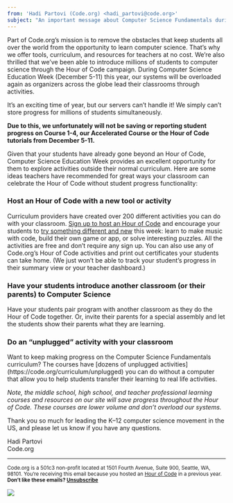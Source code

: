 ```yaml
---
from: 'Hadi Partovi (Code.org) <hadi_partovi@code.org>'
subject: "An important message about Computer Science Fundamentals during Dec 5-11"
---
```


Part of Code.org’s mission is to remove the obstacles that keep students all over the world from the opportunity to learn computer science. That’s why we offer tools, curriculum, and resources for teachers at no cost. We’re also thrilled that we’ve been able to introduce millions of students to computer science through the Hour of Code campaign. During Computer Science Education Week (December 5-11) this year, our systems will be overloaded again as organizers across the globe lead their classrooms through activities. 


It’s an exciting time of year, but our servers can’t handle it! We simply can’t store progress for millions of students simultaneously.


**Due to this, we unfortunately will not be saving or reporting student progress on Course 1-4, our Accelerated Course or the Hour of Code tutorials from December 5-11.**


Given that your students have already gone beyond an Hour of Code, Computer Science Education Week provides an excellent opportunity for them to explore activities outside their normal curriculum. Here are some ideas teachers have recommended for great ways your classroom can celebrate the Hour of Code without student progress functionality:


<h3>Host an Hour of Code with a new tool or activity</h3>

Curriculum providers have created over 200 different activities you can do with your classroom. [Sign up to host an Hour of Code](https://hourofcode.com/#join) and encourage your students to [try something different and new](https://code.org/learn) this week: learn to make music with code, build their own game or app, or solve interesting puzzles. All the activities are free and don’t require any sign up. You can also use any of Code.org’s Hour of Code activities and print out certificates your students can take home. (We just won’t be able to track your student’s progress in their summary view or your teacher dashboard.) 


<h3>Have your students introduce another classroom (or their parents) to Computer Science</h3>

Have your students pair program with another classroom as they do the Hour of Code together. Or, invite their parents for a special assembly and let the students show their parents what they are learning. 


<h3>Do an “unplugged” activity with your classroom</h3>
Want to keep making progress on the Computer Science Fundamentals curriculum? The courses have [dozens of unplugged activities](https://code.org/curriculum/unplugged) you can do without a computer that allow you to help students transfer their learning to real life activities. 

*Note, the middle school, high school, and teacher professional learning courses and resources on our site will save progress throughout the Hour of Code. These courses are lower volume and don’t overload our systems.*

Thank you so much for leading the K–12 computer science movement in the US, and please let us know if you have any questions. 

Hadi Partovi<br>
Code.org

<p>
<hr/>
<small>
Code.org is a 501c3 non-profit located at 1501 Fourth Avenue, Suite 900, Seattle, WA, 98101. You’re receiving this email because you hosted an <a href="https://hourofcode.com/">Hour of Code</a> in a previous year. <br /><strong>Don’t like these emails? <a href="<%= unsubscribe_link %>">Unsubscribe</a></strong>
</small></p>

![](<%= tracking_pixel %>)
 